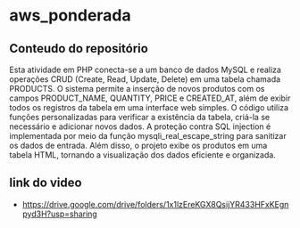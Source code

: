 # aws_ponderada

## Conteudo do repositório
Esta atividade em PHP conecta-se a um banco de dados MySQL e realiza operações CRUD (Create, Read, Update, Delete) em uma tabela chamada PRODUCTS. O sistema permite a inserção de novos produtos com os campos PRODUCT_NAME, QUANTITY, PRICE e CREATED_AT, além de exibir todos os registros da tabela em uma interface web simples. O código utiliza funções personalizadas para verificar a existência da tabela, criá-la se necessário e adicionar novos dados. A proteção contra SQL injection é implementada por meio da função mysqli_real_escape_string para sanitizar os dados de entrada. Além disso, o projeto exibe os produtos em uma tabela HTML, tornando a visualização dos dados eficiente e organizada.


## link do video
- https://drive.google.com/drive/folders/1x1lzEreKGX8QsijYR433HFxKEgnpyd3H?usp=sharing
  
